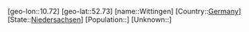 ﻿---
location: [52.73,10.72]
type: City
tags:
- geo/City


SpocWebEntityId: 35661
isDeleted: false
confidential: public

---
[geo-lon::10.72]
[geo-lat::52.73]
[name::Wittingen]
[Country::[Germany](geo/Continent/Europe/Germany.md)]
[State::[Niedersachsen](geo/Continent/Europe/Germany/Niedersachsen.md)]
[Population::]
[Unknown::]

